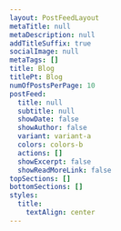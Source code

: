 ```yaml
---
layout: PostFeedLayout
metaTitle: null
metaDescription: null
addTitleSuffix: true
socialImage: null
metaTags: []
title: Blog
titlePt: Blog
numOfPostsPerPage: 10
postFeed:
  title: null
  subtitle: null
  showDate: false
  showAuthor: false
  variant: variant-a
  colors: colors-b
  actions: []
  showExcerpt: false
  showReadMoreLink: false
topSections: []
bottomSections: []
styles:
  title:
    textAlign: center
---
```

